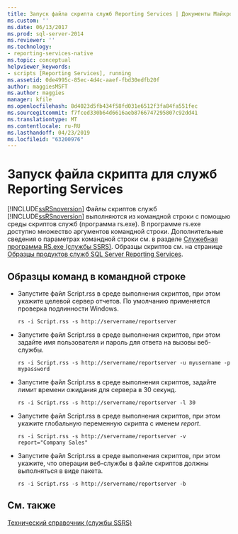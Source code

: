 ```yaml
---
title: Запуск файла скрипта служб Reporting Services | Документы Майкрософт
ms.custom: ''
ms.date: 06/13/2017
ms.prod: sql-server-2014
ms.reviewer: ''
ms.technology:
- reporting-services-native
ms.topic: conceptual
helpviewer_keywords:
- scripts [Reporting Services], running
ms.assetid: 0de4995c-85ec-4d4c-aaef-fbd30edfb20f
author: maggiesMSFT
ms.author: maggies
manager: kfile
ms.openlocfilehash: 8d4023d5fb434f58fd031e6512f3fa84fa551fec
ms.sourcegitcommit: f7fced330b64d6616aeb8766747295807c92dd41
ms.translationtype: MT
ms.contentlocale: ru-RU
ms.lasthandoff: 04/23/2019
ms.locfileid: "63200976"
---
```

# <a name="run-a-reporting-services-script-file"></a>Запуск файла скрипта для служб Reporting Services
  [!INCLUDE[ssRSnoversion](../../includes/ssrsnoversion-md.md)] Файлы скриптов служб [!INCLUDE[ssRSnoversion](../../includes/ssrsnoversion-md.md)] выполняются из командной строки с помощью среды скриптов служб (программа rs.exe). В программе rs.exe доступно множество аргументов командной строки. Дополнительные сведения о параметрах командной строки см. в разделе [Служебная программа RS.exe (службы SSRS)](rs-exe-utility-ssrs.md). Образцы скриптов см. на странице [Образцы продуктов служб SQL Server Reporting Services](https://go.microsoft.com/fwlink/?LinkId=177889).  
  
## <a name="sample-command-lines"></a>Образцы команд в командной строке  
  
-   Запустите файл Script.rss в среде выполнения скриптов, при этом укажите целевой сервер отчетов. По умолчанию применяется проверка подлинности Windows.  
  
    ```  
    rs -i Script.rss -s http://servername/reportserver  
    ```  
  
-   Запустите файл Script.rss в среде выполнения скриптов, при этом задайте имя пользователя и пароль для ответа на вызовы веб-службы.  
  
    ```  
    rs -i Script.rss -s http://servername/reportserver -u myusername -p mypassword  
    ```  
  
-   Запустите файл Script.rss в среде выполнения скриптов, задайте лимит времени ожидания для сервера в 30 секунд.  
  
    ```  
    rs -i Script.rss -s http://servername/reportserver -l 30  
    ```  
  
-   Запустите файл Script.rss в среде выполнения скриптов, при этом укажите глобальную переменную скрипта с именем *report*.  
  
    ```  
    rs -i Script.rss -s http://servername/reportserver -v report="Company Sales"  
    ```  
  
-   Запустите файл Script.rss в среде выполнения скриптов, при этом укажите, что операции веб-службы в файле скриптов должны выполняться в виде пакета.  
  
    ```  
    rs -i Script.rss -s http://servername/reportserver -b  
    ```  
  
## <a name="see-also"></a>См. также  
 [Технический справочник (службы SSRS)](../technical-reference-ssrs.md)  
  
  
